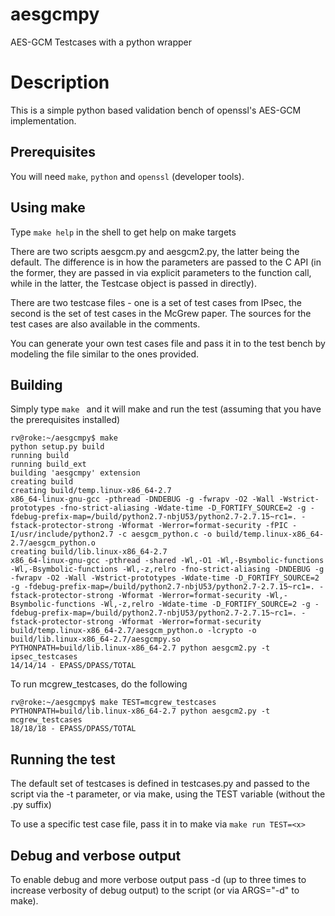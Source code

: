 # aesgcmpy
AES-GCM Testcases with a python wrapper

Description
===========
This is a simple python based validation bench of openssl's AES-GCM
implementation.

## Prerequisites

You will need `make`, `python` and `openssl` (developer tools).

## Using make

Type `make help` in the shell to get help on make targets

There are two scripts aesgcm.py and aesgcm2.py, the latter being the
default. The difference is in how the parameters are passed to the C
API (in the former, they are passed in via explicit parameters to the
function call, while in the latter, the Testcase object is passed in
directly).

There are two testcase files - one is a set of test cases from IPsec,
the second is the set of test cases in the McGrew paper. The sources
for the test cases are also available in the comments.

You can generate your own test cases file and pass it in to the test
bench by modeling the file similar to the ones provided.

## Building

Simply type `make ` and it will make and run the test (assuming that you have the prerequisites installed)

    rv@roke:~/aesgcmpy$ make
    python setup.py build
    running build
    running build_ext
    building 'aesgcmpy' extension
    creating build
    creating build/temp.linux-x86_64-2.7
    x86_64-linux-gnu-gcc -pthread -DNDEBUG -g -fwrapv -O2 -Wall -Wstrict-prototypes -fno-strict-aliasing -Wdate-time -D_FORTIFY_SOURCE=2 -g -fdebug-prefix-map=/build/python2.7-nbjU53/python2.7-2.7.15~rc1=. -fstack-protector-strong -Wformat -Werror=format-security -fPIC -I/usr/include/python2.7 -c aesgcm_python.c -o build/temp.linux-x86_64-2.7/aesgcm_python.o
    creating build/lib.linux-x86_64-2.7
    x86_64-linux-gnu-gcc -pthread -shared -Wl,-O1 -Wl,-Bsymbolic-functions -Wl,-Bsymbolic-functions -Wl,-z,relro -fno-strict-aliasing -DNDEBUG -g -fwrapv -O2 -Wall -Wstrict-prototypes -Wdate-time -D_FORTIFY_SOURCE=2 -g -fdebug-prefix-map=/build/python2.7-nbjU53/python2.7-2.7.15~rc1=. -fstack-protector-strong -Wformat -Werror=format-security -Wl,-Bsymbolic-functions -Wl,-z,relro -Wdate-time -D_FORTIFY_SOURCE=2 -g -fdebug-prefix-map=/build/python2.7-nbjU53/python2.7-2.7.15~rc1=. -fstack-protector-strong -Wformat -Werror=format-security build/temp.linux-x86_64-2.7/aesgcm_python.o -lcrypto -o build/lib.linux-x86_64-2.7/aesgcmpy.so
    PYTHONPATH=build/lib.linux-x86_64-2.7 python aesgcm2.py -t ipsec_testcases 
    14/14/14 - EPASS/DPASS/TOTAL


To run mcgrew_testcases, do the following


    rv@roke:~/aesgcmpy$ make TEST=mcgrew_testcases
    PYTHONPATH=build/lib.linux-x86_64-2.7 python aesgcm2.py -t mcgrew_testcases 
    18/18/18 - EPASS/DPASS/TOTAL


## Running the test

The default set of testcases is defined in testcases.py and passed to the script via the -t parameter, or via make, using the TEST variable (without the .py suffix)

To use a specific test case file, pass it in to make via `make run TEST=<x>`

## Debug and verbose output

To enable debug and more verbose output pass -d (up to three times to increase verbosity of debug output) to the script (or via ARGS="-d" to make).
